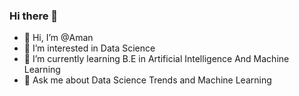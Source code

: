 ### Hi there 👋
- 👋 Hi, I’m @Aman
- 👀 I’m interested in Data Science
- 🌱 I’m currently learning B.E in Artificial Intelligence And Machine Learning
- 💬 Ask me about Data Science Trends and Machine Learning


<!--
**itzaman2003/itzaman2003** is a ✨ _special_ ✨ repository because its `README.md` (this file) appears on your GitHub profile.

Here are some ideas to get you started:

- 🔭 I’m currently working on ...
- 🌱 I’m currently learning ...
- 👯 I’m looking to collaborate on ...
- 🤔 I’m looking for help with ...
- 💬 Ask me about ...
- 📫 How to reach me: ...
- 😄 Pronouns: ...
- ⚡ Fun fact: ...
-->

